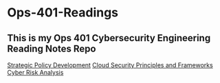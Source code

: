 # Ops-401-Readings
## This is my Ops 401 Cybersecurity Engineering Reading Notes Repo

[Strategic Policy Development](reading1.md)
[Cloud Security Principles and Frameworks](reading2.md)
[Cyber Risk Analysis](reading3.md)
